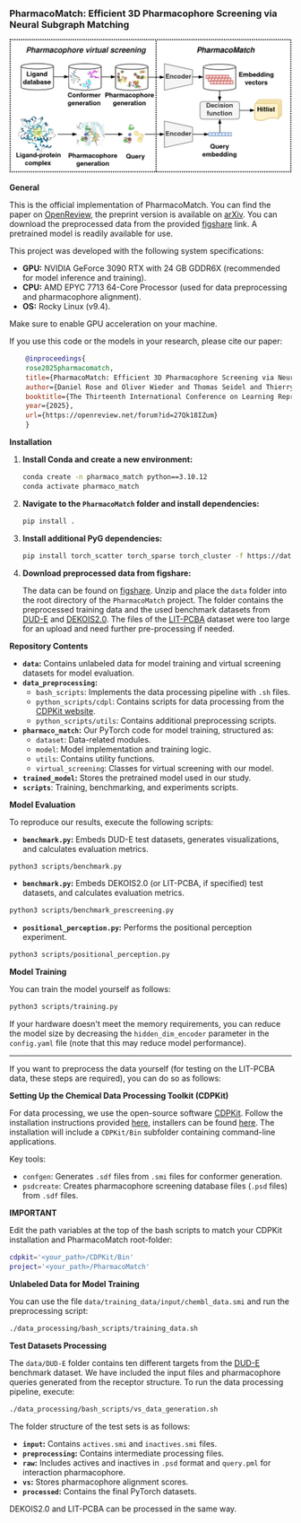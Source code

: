 ### PharmacoMatch: Efficient 3D Pharmacophore Screening via Neural Subgraph Matching

![image](images/overview.jpg)

**General**

This is the official implementation of PharmacoMatch. You can find the paper on [OpenReview](https://openreview.net/forum?id=27Qk18IZum&referrer=%5BAuthor%20Console%5D(%2Fgroup%3Fid%3DICLR.cc%2F2025%2FConference%2FAuthors%23your-submissions)), the preprint version is available on [arXiv](https://arxiv.org/abs/2409.06316).
You can download the preprocessed data from the provided [figshare](https://doi.org/10.6084/m9.figshare.27061081) link. 
A pretrained model is readily available for use.

This project was developed with the following system specifications:
- **GPU:** NVIDIA GeForce 3090 RTX with 24 GB GDDR6X (recommended for model inference and training).
- **CPU:** AMD EPYC 7713 64-Core Processor (used for data preprocessing and pharmacophore alignment).
- **OS:** Rocky Linux (v9.4).

Make sure to enable GPU acceleration on your machine. 

If you use this code or the models in your research, please cite our paper:

```bibtex
    @inproceedings{
    rose2025pharmacomatch,
    title={PharmacoMatch: Efficient 3D Pharmacophore Screening via Neural Subgraph Matching},
    author={Daniel Rose and Oliver Wieder and Thomas Seidel and Thierry Langer},
    booktitle={The Thirteenth International Conference on Learning Representations},
    year={2025},
    url={https://openreview.net/forum?id=27Qk18IZum}
    }
```

**Installation**

1. **Install Conda and create a new environment:**

    ```bash
    conda create -n pharmaco_match python==3.10.12
    conda activate pharmaco_match
    ```

2. **Navigate to the `PharmacoMatch` folder and install dependencies:**

    ```bash
    pip install .
    ```

3. **Install additional PyG dependencies:**

    ```bash
    pip install torch_scatter torch_sparse torch_cluster -f https://data.pyg.org/whl/torch-2.0.1+cu117.html
    ```

4. **Download preprocessed data from figshare:**

    The data can be found on [figshare](https://doi.org/10.6084/m9.figshare.27061081). Unzip and place the `data` folder into the root directory of the `PharmacoMatch` project. The folder contains the preprocessed training data and the used benchmark datasets from [DUD-E](https://dude.docking.org/) and [DEKOIS2.0](https://uni-tuebingen.de/fakultaeten/mathematisch-naturwissenschaftliche-fakultaet/fachbereiche/pharmaziebiochemie/teilbereich-pharmazie-pharmazeutisches-institut/pharmazeutische-chemie/prof-dr-f-boeckler/dekois/). The files of the [LIT-PCBA](https://drugdesign.unistra.fr/LIT-PCBA/) dataset were too large for an upload and need further pre-processing if needed.

**Repository Contents**

- **`data`:** Contains unlabeled data for model training and virtual screening datasets for model evaluation.
- **`data_preprocessing`:** 
    - `bash_scripts`: Implements the data processing pipeline with `.sh` files.
    - `python_scripts/cdpl`: Contains scripts for data processing from the [CDPKit website](https://cdpkit.org/cdpl_python_cookbook/index.html).
    - `python_scripts/utils`: Contains additional preprocessing scripts.
- **`pharmaco_match`:** Our PyTorch code for model training, structured as:
    - `dataset`: Data-related modules.
    - `model`: Model implementation and training logic.
    - `utils`: Contains utility functions. 
    - `virtual_screening`: Classes for virtual screening with our model.
- **`trained_model`:** Stores the pretrained model used in our study.
- **`scripts`**: Training, benchmarking, and experiments scripts.


**Model Evaluation**

To reproduce our results, execute the following scripts:

- **`benchmark.py`:** Embeds DUD-E test datasets, generates visualizations, and calculates evaluation metrics.

```bash
python3 scripts/benchmark.py 
```

- **`benchmark.py`:** Embeds DEKOIS2.0 (or LIT-PCBA, if specified) test datasets, and calculates evaluation metrics.

```bash
python3 scripts/benchmark_prescreening.py 
```

- **`positional_perception.py`:** Performs the positional perception experiment. 

```bash
python3 scripts/positional_perception.py
```

**Model Training**

You can train the model yourself as follows:

```bash
python3 scripts/training.py
```

If your hardware doesn't meet the memory requirements, you can reduce the model size by decreasing the `hidden_dim_encoder` parameter in the `config.yaml` file (note that this may reduce model performance).

---

If you want to preprocess the data yourself (for testing on the LIT-PCBA data, these steps are required), you can do so as follows:

**Setting Up the Chemical Data Processing Toolkit (CDPKit)**

For data processing, we use the open-source software [CDPKit](https://cdpkit.org/index.html). Follow the installation instructions provided [here](https://cdpkit.org/installation.html), installers can be found [here](https://github.com/molinfo-vienna/CDPKit/releases). The installation will include a `CDPKit/Bin` subfolder containing command-line applications.

Key tools:
- `confgen`: Generates `.sdf` files from `.smi` files for conformer generation.
- `psdcreate`: Creates pharmacophore screening database files (`.psd` files) from `.sdf` files.

**IMPORTANT**

Edit the path variables at the top of the bash scripts to match your CDPKit installation and PharmacoMatch root-folder:

```bash
cdpkit='<your_path>/CDPKit/Bin'
project='<your_path>/PharmacoMatch'
```

**Unlabeled Data for Model Training**

You can use the file `data/training_data/input/chembl_data.smi` and run the preprocessing script:

```bash
./data_processing/bash_scripts/training_data.sh
```

**Test Datasets Processing**

The `data/DUD-E` folder contains ten different targets from the [DUD-E](https://dude.docking.org/) benchmark dataset. 
We have included the input files and pharmacophore queries generated from the receptor structure. To run the data processing pipeline, execute:

```bash
./data_processing/bash_scripts/vs_data_generation.sh
```

The folder structure of the test sets is as follows:
- **`input`:** Contains `actives.smi` and `inactives.smi` files.
- **`preprocessing`:** Contains intermediate processing files.
- **`raw`:** Includes actives and inactives in `.psd` format and `query.pml` for interaction pharmacophore.
- **`vs`:** Stores pharmacophore alignment scores.
- **`processed`:** Contains the final PyTorch datasets.

DEKOIS2.0 and LIT-PCBA can be processed in the same way. 
